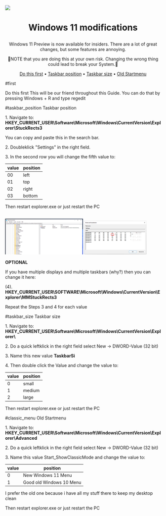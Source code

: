 <!DOCTYPE html>
<html>
<body>
<img align="center" src="https://i.pcmag.com/imagery/articles/07byLBF5UaGsFsKtyOsENAg-11.1624559555.fit_lim.png">
<h1 align="center">
  <p>Windows 11 modifications</p>
</h1>

<p align="center">
  Windows 11 Preview is now available for insiders. There are a lot of great changes, but some features are annoying.
  </p>
  <p align="center">🔷NOTE that you are doing this at your own risk. Changing the wrong thing could lead to break your System.🔷</p>
<p align="center">
  <a href="#first">Do this first</a>
  •
  <a href="#taskbar_position">Taskbar position</a>
  •  
  <a href="#taskbar_size">Taskbar size</a>
  •
  <a href="#classic_menu">Old Startmenu</a>
</p>
#first
<p> 
<a id="#first">Do this first</a>                            
    This will be our friend throughout this Guide.
    You can do that by pressing Windows + R and type regedit
</p>
#taskbar_position
<a id="#taskbar_position">Taskbar position</a>
<p>1. Navigate to: <b>HKEY_CURRENT_USER\Software\Microsoft\Windows\CurrentVersion\Explorer\StuckRects3</b></p> 
<p>You can copy and paste this in the search bar.</p>
<p>2. Doubleklick "Settings" in the right field.</p>
<p> 3. In the second row you will change the fifth value to:</p>
<table>
  <thead>
    <tr>
      <th>value</th>
      <th>position</th>
    </tr>
   </thead>
   <tbody>
     <tr>
       <td>00</td>
       <td>left</td>
     </tr>
     <tr>
       <td>01</td>
       <td>top</td>
     </tr>
     <tr>
       <td>02</td>
       <td>right</td>
     </tr>
     <tr>
       <td>03</td>
       <td>bottom</td>
     </tr>
  </tbody>
</table>
<p> Then restart explorer.exe or just restart the PC </p>
<p>
  <br>
  <img width="50%" src="https://raw.githubusercontent.com/marcel-kraatz/windows11-mods/main/StuckRects3.png">
  <img width="40%" src="https://raw.githubusercontent.com/marcel-kraatz/windows11-mods/main/stuckrects.png">
  <br>
</p>

<b>OPTIONAL</b>
<p>If you have multiple displays and multiple taskbars (why?) then you can change it here:</p>
<p>(4). <b>HKEY_CURRENT_USER\SOFTWARE\Microsoft\Windows\CurrentVersion\Explorer\MMStuckRects3</b></p>
<p>Repeat the Steps 3 and 4 for each value</p>
#taskbar_size
<a id="#taskbar_size">Taskbar size</a>
<p>1. Navigate to: <b>HKEY_CURRENT_USER\Software\Microsoft\Windows\CurrentVersion\Explorer\</b></p>
<p>2. Do a quick leftklick in the right field select New -> DWORD-Value (32 bit)</p>
<p>3. Name this new value <b>TaskbarSi</b></p>
<p>4. Then double click the Value and change the value to:</p> 
<table>
  <thead>
    <tr>
      <th>value</th>
      <th>position</th>
    </tr>
   </thead>
   <tbody>
     <tr>
       <td>0</td>
       <td>small</td>
     </tr>
     <tr>
       <td>1</td>
       <td>medium</td>
     </tr>
     <tr>
       <td>2</td>
       <td>large</td>
     </tr>
  </tbody>
</table>
<p> Then restart explorer.exe or just restart the PC </p>
#classic_menu
<a id="#classic_menu">Old Startmenu</a>
<p>1. Navigate to: <b>HKEY_CURRENT_USER\Software\Microsoft\Windows\CurrentVersion\Explorer\Advanced</b></p>
<p>2. Do a quick leftklick in the right field select New -> DWORD-Value (32 bit)</p>
<p>3. Name this value Start_ShowClassicMode and change the value to:</p>
<table>
<thead>
<tr>
<th>value</th>
<th>position</th>
</tr>
</thead>
    <tbody>
    <tr>
        <td>0</td>
        <td>New Windows 11 Menu</td>
    </tr>
    <tr>
        <td>1</td>
        <td>Good old Windows 10 Menu</td>
    </tr>
    </tbody>
</table>
<p>I prefer the old one because i have all my stuff there to keep my desktop clean</p>
<p>Then restart explorer.exe or just restart the PC</p>
   
  </body>
</html>
